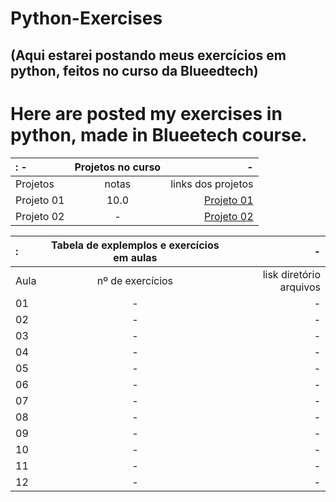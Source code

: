 # Python-Exercises
## (Aqui estarei postando meus exercícios em python, feitos no curso da Blueedtech)
# Here are posted my exercises in python, made in Blueetech course.
 

          
:   -    | Projetos no curso |        -
:---------|:-------:|----------------:
Projetos  | notas  | links dos projetos
Projeto 01|10.0    |<a href="https://github.com/HIKARO-290/Python-Exercises/blob/main/projetos/Projeto_01_%E2%80%93_Detetive.ipynb">Projeto 01</a>
Projeto 02| -      |<a href="https://github.com/HIKARO-290/Python-Exercises/blob/main/projetos/Projeto_02_jogo_Jokenpo.py">Projeto 02</a>


:  |Tabela de explemplos e exercícios em aulas|  -
:---------|:---------:|----------------:
Aula | nº de exercícios | lisk diretório arquivos
01 | - | -
02 | - | -
03 | - | -
04 | - | -
05 | - | -
06 | - | -
07 | - | -
08 | - | -
09 | - | -
10 | - | -
11 | - | -
12 | - | -


</center>
